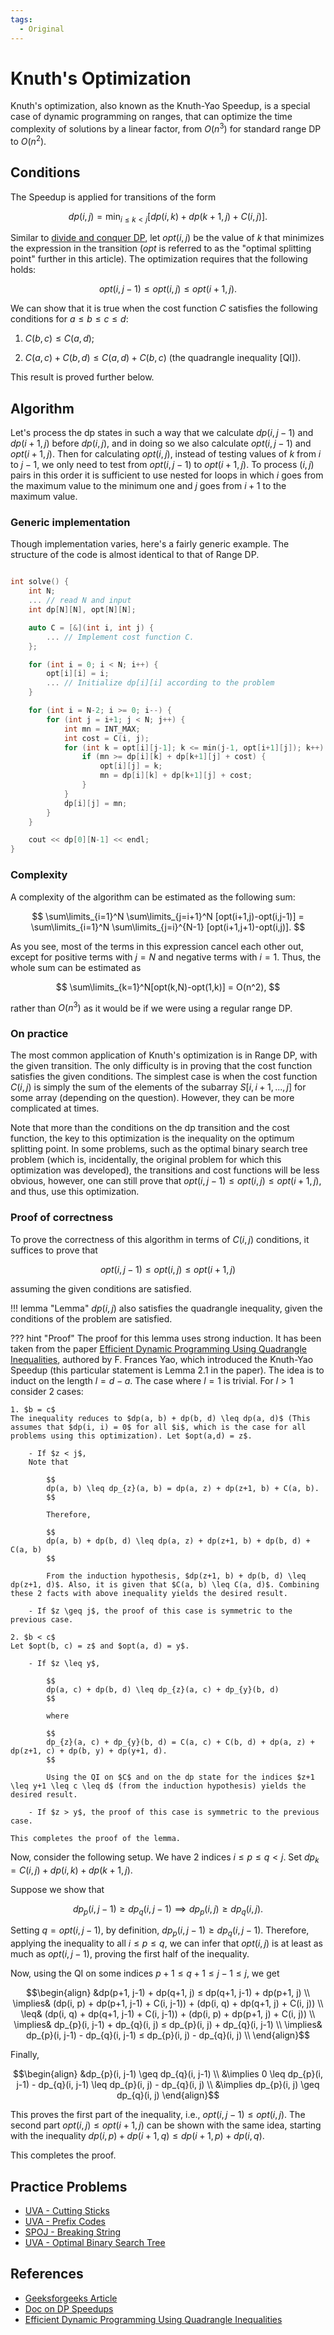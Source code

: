 ```yaml
---
tags:
  - Original
---
```


# Knuth's Optimization

Knuth's optimization, also known as the Knuth-Yao Speedup, is a special case of dynamic programming on ranges, that can optimize the time complexity of solutions by a linear factor, from $O(n^3)$ for standard range DP to $O(n^2)$.

## Conditions

The Speedup is applied for transitions of the form

$$dp(i, j) = \min_{i \leq k < j} [ dp(i, k) + dp(k+1, j) + C(i, j) ].$$

Similar to [divide and conquer DP](./divide-and-conquer-dp.md), let $opt(i, j)$ be the value of $k$ that minimizes the expression in the transition ($opt$ is referred to as the "optimal splitting point" further in this article). The optimization requires that the following holds:

$$opt(i, j-1) \leq opt(i, j) \leq opt(i+1, j).$$

We can show that it is true when the cost function $C$ satisfies the following conditions for $a \leq b \leq c \leq d$:

1. $C(b, c) \leq C(a, d)$;

2. $C(a, c) + C(b, d) \leq C(a, d) + C(b, c)$ (the quadrangle inequality [QI]).

This result is proved further below.

## Algorithm

Let's process the dp states in such a way that we calculate $dp(i, j-1)$ and $dp(i+1, j)$ before $dp(i, j)$, and in doing so we also calculate $opt(i, j-1)$ and $opt(i+1, j)$. Then for calculating $opt(i, j)$, instead of testing values of $k$ from $i$ to $j-1$, we only need to test from $opt(i, j-1)$ to $opt(i+1, j)$. To process $(i,j)$ pairs in this order it is sufficient to use nested for loops in which $i$ goes from the maximum value to the minimum one and $j$ goes from $i+1$ to the maximum value.

### Generic implementation

Though implementation varies, here's a fairly generic
example. The structure of the code is almost identical to that of Range DP.

```{.cpp file=knuth_optimization}

int solve() {
    int N;
    ... // read N and input
    int dp[N][N], opt[N][N];

    auto C = [&](int i, int j) {
        ... // Implement cost function C.
    };

    for (int i = 0; i < N; i++) {
        opt[i][i] = i;
        ... // Initialize dp[i][i] according to the problem
    }

    for (int i = N-2; i >= 0; i--) {
        for (int j = i+1; j < N; j++) {
            int mn = INT_MAX;
            int cost = C(i, j);
            for (int k = opt[i][j-1]; k <= min(j-1, opt[i+1][j]); k++) {
                if (mn >= dp[i][k] + dp[k+1][j] + cost) {
                    opt[i][j] = k; 
                    mn = dp[i][k] + dp[k+1][j] + cost; 
                }
            }
            dp[i][j] = mn; 
        }
    }

    cout << dp[0][N-1] << endl;
}
```

### Complexity

A complexity of the algorithm can be estimated as the following sum:

$$
\sum\limits_{i=1}^N \sum\limits_{j=i+1}^N [opt(i+1,j)-opt(i,j-1)] =
\sum\limits_{i=1}^N \sum\limits_{j=i}^{N-1} [opt(i+1,j+1)-opt(i,j)].
$$

As you see, most of the terms in this expression cancel each other out, except for positive terms with $j=N$ and negative terms with $i=1$. Thus, the whole sum can be estimated as

$$
\sum\limits_{k=1}^N[opt(k,N)-opt(1,k)] = O(n^2),
$$

rather than $O(n^3)$ as it would be if we were using a regular range DP.

### On practice

The most common application of Knuth's optimization is in Range DP, with the given transition. The only difficulty is in proving that the cost function satisfies the given conditions. The simplest case is when the cost function $C(i, j)$ is simply the sum of the elements of the subarray $S[i, i+1, ..., j]$ for some array (depending on the question). However, they can be more complicated at times. 

Note that more than the conditions on the dp transition and the cost function, the key to this optimization is the inequality on the optimum splitting point. In some problems, such as the optimal binary search tree problem (which is, incidentally, the original problem for which this optimization was developed), the transitions and cost functions will be less obvious, however, one can still prove that $opt(i, j-1) \leq opt(i, j) \leq opt(i+1, j)$, and thus, use this optimization.


### Proof of correctness

To prove the correctness of this algorithm in terms of $C(i,j)$ conditions, it suffices to prove that

$$
opt(i, j-1) \leq opt(i, j) \leq opt(i+1, j)
$$

assuming the given conditions are satisfied. 

!!! lemma "Lemma"
    $dp(i, j)$ also satisfies the quadrangle inequality, given the conditions of the problem are satisfied.

??? hint "Proof"
    The proof for this lemma uses strong induction. It has been taken from the paper <a href="https://dl.acm.org/doi/pdf/10.1145/800141.804691">Efficient Dynamic Programming Using Quadrangle Inequalities</a>, authored by F. Frances Yao, which introduced the Knuth-Yao Speedup (this particular statement is Lemma 2.1 in the paper). The idea is to induct on the length $l = d - a$. The case where $l = 1$ is trivial. For $l > 1$ consider 2 cases:  

    1. $b = c$  
    The inequality reduces to $dp(a, b) + dp(b, d) \leq dp(a, d)$ (This assumes that $dp(i, i) = 0$ for all $i$, which is the case for all problems using this optimization). Let $opt(a,d) = z$. 

        - If $z < j$,  
        Note that
        
            $$
            dp(a, b) \leq dp_{z}(a, b) = dp(a, z) + dp(z+1, b) + C(a, b).
            $$
            
            Therefore,  
            
            $$
            dp(a, b) + dp(b, d) \leq dp(a, z) + dp(z+1, b) + dp(b, d) + C(a, b)
            $$

            From the induction hypothesis, $dp(z+1, b) + dp(b, d) \leq dp(z+1, d)$. Also, it is given that $C(a, b) \leq C(a, d)$. Combining these 2 facts with above inequality yields the desired result.

        - If $z \geq j$, the proof of this case is symmetric to the previous case.

    2. $b < c$  
    Let $opt(b, c) = z$ and $opt(a, d) = y$. 
        
        - If $z \leq y$,  
        
            $$
            dp(a, c) + dp(b, d) \leq dp_{z}(a, c) + dp_{y}(b, d)
            $$

            where

            $$
            dp_{z}(a, c) + dp_{y}(b, d) = C(a, c) + C(b, d) + dp(a, z) + dp(z+1, c) + dp(b, y) + dp(y+1, d).
            $$

            Using the QI on $C$ and on the dp state for the indices $z+1 \leq y+1 \leq c \leq d$ (from the induction hypothesis) yields the desired result.
        
        - If $z > y$, the proof of this case is symmetric to the previous case.

    This completes the proof of the lemma.

Now, consider the following setup. We have 2 indices $i \leq p \leq q < j$. Set $dp_{k} = C(i, j) + dp(i, k) + dp(k+1, j)$.

Suppose we show that

$$
dp_{p}(i, j-1) \geq dp_{q}(i, j-1) \implies dp_{p}(i, j) \geq dp_{q}(i, j).
$$

Setting $q = opt(i, j-1)$, by definition, $dp_{p}(i, j-1) \geq dp_{q}(i, j-1)$. Therefore, applying the inequality to all $i \leq p \leq q$, we can infer that $opt(i, j)$ is at least as much as $opt(i, j-1)$, proving the first half of the inequality.

Now, using the QI on some indices $p+1 \leq q+1 \leq j-1 \leq j$, we get

$$\begin{align}
&dp(p+1, j-1) + dp(q+1, j) ≤ dp(q+1, j-1) + dp(p+1, j) \\
\implies& (dp(i, p) + dp(p+1, j-1) + C(i, j-1)) + (dp(i, q) + dp(q+1, j) + C(i, j)) \\  
\leq& (dp(i, q) + dp(q+1, j-1) + C(i, j-1)) + (dp(i, p) + dp(p+1, j) + C(i, j)) \\  
\implies& dp_{p}(i, j-1) + dp_{q}(i, j) ≤ dp_{p}(i, j) + dp_{q}(i, j-1) \\
\implies& dp_{p}(i, j-1) - dp_{q}(i, j-1) ≤ dp_{p}(i, j) - dp_{q}(i, j) \\
\end{align}$$

Finally,

$$\begin{align}
&dp_{p}(i, j-1) \geq dp_{q}(i, j-1) \\
&\implies 0 \leq dp_{p}(i, j-1) - dp_{q}(i, j-1) \leq dp_{p}(i, j) - dp_{q}(i, j) \\
&\implies dp_{p}(i, j) \geq dp_{q}(i, j)
\end{align}$$  

This proves the first part of the inequality, i.e., $opt(i, j-1) \leq opt(i, j)$. The second part $opt(i, j) \leq opt(i+1, j)$ can be shown with the same idea, starting with the inequality 
$dp(i, p) + dp(i+1, q) ≤ dp(i+1, p) + dp(i, q)$.

This completes the proof.

## Practice Problems
- [UVA - Cutting Sticks](https://onlinejudge.org/external/100/10003.pdf)
- [UVA - Prefix Codes](https://onlinejudge.org/external/120/12057.pdf)
- [SPOJ - Breaking String](https://www.spoj.com/problems/BRKSTRNG/)
- [UVA - Optimal Binary Search Tree](https://onlinejudge.org/external/103/10304.pdf)


## References
- [Geeksforgeeks Article](https://www.geeksforgeeks.org/knuths-optimization-in-dynamic-programming/)
- [Doc on DP Speedups](https://home.cse.ust.hk/~golin/COMP572/Notes/DP_speedup.pdf)
- [Efficient Dynamic Programming Using Quadrangle Inequalities](https://dl.acm.org/doi/pdf/10.1145/800141.804691)
